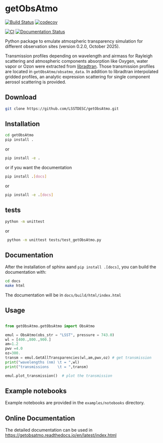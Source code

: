 # getObsAtmo

[![Build Status](https://github.com/LSSTDESC/getObsAtmo/actions/workflows/test.yml/badge.svg)](https://github.com/LSSTDESC/getObsAtmo/actions/workflows/test.yml)
[![codecov](https://codecov.io/gh/LSSTDESC/getObsAtmo/branch/main/graph/badge.svg)](https://codecov.io/gh/LSSTDESC/getObsAtmo)

[![CI](https://github.com/LSSTDESC/getObsAtmo/actions/workflows/ci.yml/badge.svg?branch=main)](https://github.com/LSSTDESC/getObsAtmo/actions/workflows/ci.yml)
[![Documentation Status](https://readthedocs.org/projects/getobsatmo/badge/?version=latest)](https://getobsatmo.readthedocs.io/en/latest/?badge=latest)

Python package to emulate atmospheric transparency simulation for different observation sites (version 0.2.0, October 2025).

Transmission profiles depending on wavelength and airmass for Rayleigh scattering and atmospheric components absorption like Oxygen,
water vapor or Ozon were extracted from [libradtran](http://www.libradtran.org).
Those transmission profiles are located in `getObsAtmo/obsatmo_data`.
In addition to libradtran interpolated gridded profiles, an analytic expression scattering for single component aerosol scattering is provided.

## Download

```bash
git clone https://github.com/LSSTDESC/getObsAtmo.git
```

## Installation

```bash
cd getObsAtmo
pip install .
```

or

```bash
pip install -e .
```

or if you want the documentation

```bash
pip install .[docs]
```

or

```bash
pip install -e .[docs]
```

## tests

```bash
python -m unittest
```

or

```bash
 python -m unittest tests/test_getObsAtmo.py
```

## Documentation

After the installation of sphinx aand `pip install .[docs]`, you can build the documentation with:

```bash
cd docs
make html
```

The documentation will be in `docs/build/html/index.html`

## Usage

```python

from getObsAtmo.getObsAtmo import ObsAtmo

emul = ObsAtmo(obs_str = "LSST", pressure = 743.0)
wl = [400.,800.,900.]
am=1.2
pwv =4.0
oz=300.
transm = emul.GetAllTransparencies(wl,am,pwv,oz) # get transmission
print("wavelengths (nm) \t = ",wl)
print("transmissions    \t = ",transm)

emul.plot_transmission()  # plot the transmission
```

## Example notebooks

Example notebooks are provided in the `examples/notebooks` directory.

## Online Documentation

The detailed documentation can be used in https://getobsatmo.readthedocs.io/en/latest/index.html
